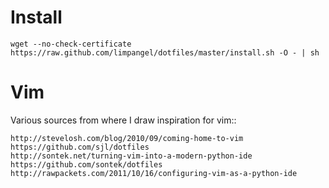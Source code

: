 Install
=======

    wget --no-check-certificate https://raw.github.com/limpangel/dotfiles/master/install.sh -O - | sh

Vim
===

Various sources from where I draw inspiration for vim::

    http://stevelosh.com/blog/2010/09/coming-home-to-vim
    https://github.com/sjl/dotfiles
    http://sontek.net/turning-vim-into-a-modern-python-ide
    https://github.com/sontek/dotfiles
    http://rawpackets.com/2011/10/16/configuring-vim-as-a-python-ide
